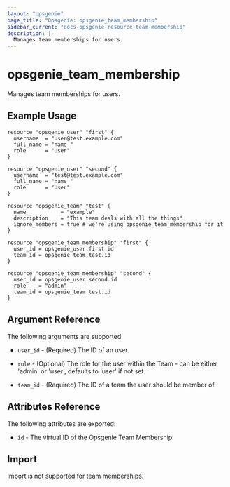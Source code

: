```yaml
---
layout: "opsgenie"
page_title: "Opsgenie: opsgenie_team_membership"
sidebar_current: "docs-opsgenie-resource-team-membership"
description: |-
  Manages team memberships for users.
---
```


# opsgenie\_team\_membership

Manages team memberships for users.

## Example Usage

```hcl
resource "opsgenie_user" "first" {
  username  = "user@test.example.com"
  full_name = "name "
  role      = "User"
}

resource "opsgenie_user" "second" {
  username  = "test@test.example.com"
  full_name = "name "
  role      = "User"
}

resource "opsgenie_team" "test" {
  name           = "example"
  description    = "This team deals with all the things"
  ignore_members = true # we're using opsgenie_team_membership for it
}

resource "opsgenie_team_membership" "first" {
  user_id = opsgenie_user.first.id
  team_id = opsgenie_team.test.id
}

resource "opsgenie_team_membership" "second" {
  user_id = opsgenie_user.second.id
  role    = "admin"
  team_id = opsgenie_team.test.id
}
```

## Argument Reference

The following arguments are supported:

* `user_id` - (Required) The ID of an user.

* `role` - (Optional) The role for the user within the Team - can be either 'admin' or 'user', defaults to 'user' if not set.

* `team_id` - (Required) The ID of a team the user should be member of.

## Attributes Reference

The following attributes are exported:

* `id` - The virtual ID of the Opsgenie Team Membership.

## Import

Import is not supported for team memberships.